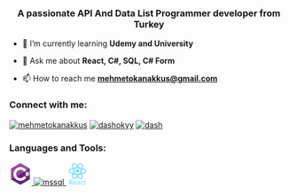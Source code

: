 
<h3 align="center">A passionate API And Data List Programmer developer from Turkey</h3>

- 🌱 I’m currently learning **Udemy and University**

- 💬 Ask me about **React, C#, SQL, C# Form**

- 📫 How to reach me **mehmetokanakkus@gmail.com**

<h3 align="left">Connect with me:</h3>
<p align="left">
<a href="https://linkedin.com/in/mehmetokanakkus" target="blank"><img align="center" src="https://raw.githubusercontent.com/rahuldkjain/github-profile-readme-generator/master/src/images/icons/Social/linked-in-alt.svg" alt="mehmetokanakkus" height="30" width="40" /></a>
<a href="https://instagram.com/dashokyy" target="blank"><img align="center" src="https://raw.githubusercontent.com/rahuldkjain/github-profile-readme-generator/master/src/images/icons/Social/instagram.svg" alt="dashokyy" height="30" width="40" /></a>
<a href="https://www.youtube.com/c/dash" target="blank"><img align="center" src="https://raw.githubusercontent.com/rahuldkjain/github-profile-readme-generator/master/src/images/icons/Social/youtube.svg" alt="dash" height="30" width="40" /></a>
</p>

<h3 align="left">Languages and Tools:</h3>
<p align="left"> <a href="https://www.w3schools.com/cs/" target="_blank" rel="noreferrer"> <img src="https://raw.githubusercontent.com/devicons/devicon/master/icons/csharp/csharp-original.svg" alt="csharp" width="40" height="40"/> </a> <a href="https://www.microsoft.com/en-us/sql-server" target="_blank" rel="noreferrer"> <img src="https://www.svgrepo.com/show/303229/microsoft-sql-server-logo.svg" alt="mssql" width="40" height="40"/> </a> <a href="https://reactjs.org/" target="_blank" rel="noreferrer"> <img src="https://raw.githubusercontent.com/devicons/devicon/master/icons/react/react-original-wordmark.svg" alt="react" width="40" height="40"/> </a> </p>

